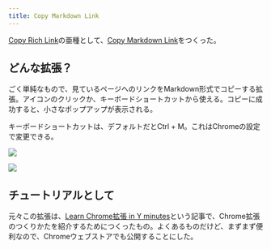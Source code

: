 ```yaml
---
title: Copy Markdown Link
---
```

[Copy Rich Link](https://chrome.google.com/webstore/detail/copy-rich-link/hikiamlgpdcabppakpmemaofmkgknpea)の亜種として、[Copy Markdown Link](https://chrome.google.com/webstore/detail/copy-markdown-link/gkceaaphhbeanfciglgpffnncfpipjpa)をつくった。

どんな拡張？
------

ごく単純なもので、見ているページへのリンクをMarkdown形式でコピーする拡張。アイコンのクリックか、キーボードショートカットから使える。コピーに成功すると、小さなポップアップが表示される。

キーボードショートカットは、デフォルトだとCtrl + M。これはChromeの設定で変更できる。

![](https://lh4.googleusercontent.com/x-gliSg47NfpERcWDy46RQi8cePk2Hfky2MvWxcikb_mgQQPbAQ0C8boY5fTy_eK6gDH_DbfQz-4jwfob9dWEGCJ1lGKhGMPO0o8O9y_ls-CDrw40-Y3rZWz8BL0jHozXRR4VAoPJVARSp96v5QwIFV1vb0xLG-2XqZoq_BOpg1mgC8830JR00Nq)

![](https://lh3.googleusercontent.com/4ek3vxCf3W_wtXEyA4OwCXwBxESYxNQd3EI-al56CmvARB4Vj4-DD140FDkCxcpJf4aAnb6u8r99AljFB6N0JAqAy9tW0R9WDiLCV4Y-nAcHG3KHp8TTD4Pnqa7bvwuwtEslwYxOitk9vfAFUaE3nKY8x029We00yg3J3qB8VPJRSqI_UVG43pnb)

チュートリアルとして
----------

元々この拡張は、[Learn Chrome拡張 in Y minutes](https://r7kamura.com/articles/2022-05-18-learn-chrome-extention-in-y-minutes)という記事で、Chrome拡張のつくりかたを紹介するためにつくったもの。よくあるものだけど、まずまず便利なので、Chromeウェブストアでも公開することにした。
